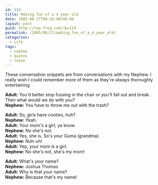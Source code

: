 ```yaml
---
id: 124
title: Making fun of a 4 year old
date: 2005-08-27T00:16:00+00:00
layout: post
guid: http://top-frog.com/?p=124
permalink: /2005/08/27/making_fun_of_a_4_year_old/
categories:
  - Life
tags:
  - nephew
  - quotes
  - tease
---
```

These conversation snippets are from conversations with my Nephew. I really wish I could remember more of them as they're always thoroughly entertaining.

**Adult:** You'd better stop fussing in the chair or you'll fall out and break. Then what would we do with you?  
**Nephew:** You have to throw me out with the trash?

**Adult:** So, girls have cooties, huh?  
**Nephew:** Yeah.  
**Adult:** Your mom's a girl, ya know.  
**Nephew:** No she's not.  
**Adult:** Yes, she is. So's your Guma (grandma).  
**Nephew:** Nuh-uh!  
**Adult:** Yep, your mom is a girl.  
**Nephew:** No she's not, she's my mom!

**Adult:** What's your name?  
**Nephew:** Joshua Thomas  
**Adult:** Why is that your name?  
**Nephew:** Because that's my name!